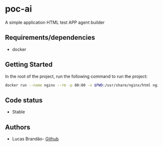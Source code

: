 # poc-ai

A simple application HTML test APP agent builder

## Requirements/dependencies

- docker

## Getting Started

In the root of the project, run the following command to run the project:

```sh
docker run --name nginx --rm -p 80:80 -v $PWD:/usr/share/nginx/html nginx:1.27.0
```

## Code status

- Stable

## Authors

- Lucas Brandão- [Github](https://github.com/lucasbrandaosilva)
